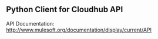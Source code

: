 ## Python Client for Cloudhub API

API Documentation: http://www.mulesoft.org/documentation/display/current/API